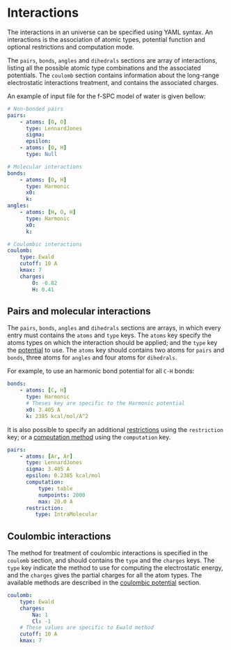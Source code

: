# Interactions

The interactions in an universe can be specified using YAML syntax. An
interactions is the association of atomic types, potential function and optional
restrictions and computation mode.

The `pairs`, `bonds`, `angles` and `dihedrals` sections are array of
interactions, listing all the possible atomic type combinations and the
associated potentials. The `coulomb` section contains information about the
long-range electrostatic interactions treatment, and contains the associated
charges.

An example of input file for the f-SPC model of water is given bellow:

```yaml
# Non-bonded pairs
pairs:
    - atoms: [O, O]
      type: LennardJones
      sigma:
      epsilon:
    - atoms: [O, H]
      type: Null

# Molecular interactions
bonds:
    - atoms: [O, H]
      type: Harmonic
      x0:
      k:
angles:
    - atoms: [H, O, H]
      type: Harmonic
      x0:
      k:

# Coulombic interactions
coulomb:
    type: Ewald
    cutoff: 10 A
    kmax: 7
    charges:
        O: -0.82
        H: 0.41
```

## Pairs and molecular interactions

The `pairs`, `bonds`, `angles` and `dihedrals` sections are arrays, in which
every entry must contains the `atoms` and `type` keys. The `atoms` key specify
the atoms types on which the interaction should be applied; and the `type` key
the [potential](input/potentials.html#Available%20potentials) to use. The
`atoms` key should contains two atoms for `pairs` and `bonds`, three atoms for
`angles` and four atoms for `dihedrals`.

For example, to use an harmonic bond potential for all `C-H` bonds:

```yaml
bonds:
    - atoms: [C, H]
      type: Harmonic
      # Theses key are specific to the Harmonic potential
      x0: 3.405 A
      k: 2385 kcal/mol/A^2
```

It is also possible to specify an additional
[restrictions](input/potentials.html#Restrictions) using the `restriction` key;
or a [computation method](input/potentials.html#Potential%20computations) using
the `computation` key.

```yaml
pairs:
    - atoms: [Ar, Ar]
      type: LennardJones
      sigma: 3.405 A
      epsilon: 0.2385 kcal/mol
      computation:
          type: table
          numpoints: 2000
          max: 20.0 A
      restriction:
         type: IntraMolecular
```

## Coulombic interactions

The method for treatment of coulombic interactions is specified in the `coulomb`
section, and should contains the `type` and the `charges` keys. The `type` key
indicate the method to use for computing the electrostatic energy, and the
`charges` gives the partial charges for all the atom types. The available
methods are described in the [coulombic
potential](input/potentials.html#Electrostatic%20interactions) section.

```yaml
coulomb:
    type: Ewald
    charges:
        Na: 1
        Cl: -1
    # These values are specific to Ewald method
    cutoff: 10 A
    kmax: 7
```
